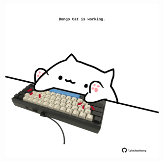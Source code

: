 <!-- built at 10/09/2021, 11:01:33 UTC -->
<p align="center">
  <img width="500" height="500" src="./ReadmeImage.svg">
</p>
